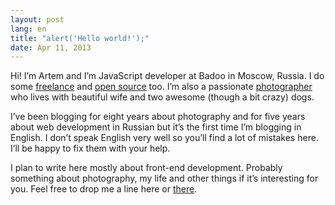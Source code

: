 ```yaml
---
layout: post
lang: en
title: "alert('Hello world!');"
date: Apr 11, 2013
---
```


Hi! I’m Artem and I’m JavaScript developer at Badoo in Moscow, Russia. I do some [freelance](http://sapegin.me/portfolio) and [open source](https://github.com/sapegin) too. I’m also a passionate [photographer](http://decisivemoment.ru/index_en.html) who lives with beautiful wife and two awesome (though a bit crazy) dogs.

I’ve been blogging for eight years about photography and for five years about web development in Russian but it’s the first time I’m blogging in English. I don’t speak English very well so you’ll find a lot of mistakes here. I’ll be happy to fix them with your help.

I plan to write here mostly about front-end development. Probably something about photography, my life and other things if it’s interesting for you. Feel free to drop me a line here or [there](http://sapegin.me/contacts).
